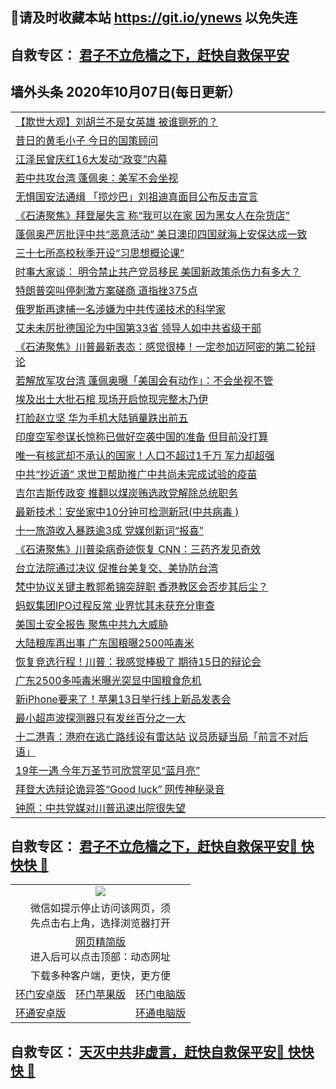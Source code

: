 ## 📩请及时收藏本站 https://git.io/ynews 以免失连</a>
## 自救专区： [君子不立危樯之下，赶快自救保平安 ](https://github.com/pwgy/td/blob/master/README.md)

## 墙外头条 2020年10月07日(每日更新）</a>

 <table>
<tr><td colspan="2" align="left"><a href="https://xdkiug.azureedge.net/?name=c1231522&key=krgexxuardvhjliu&from=gy2">【欺世大观】刘胡兰不是女英雄 被谁铡死的？</a></td></tr>
<tr><td colspan="2" align="left"><a href="https://xdkiug.azureedge.net/?name=c1231550&key=krgexxuardvhjliu&from=gy2">昔日的黄毛小子 今日的国策顾问</a></td></tr>
<tr><td colspan="2" align="left"><a href="https://xdkiug.azureedge.net/?name=c1231556&key=krgexxuardvhjliu&from=gy2">江泽民曾庆红16大发动“政变”内幕</a></td></tr>
<tr><td colspan="2" align="left"><a href="https://xdkiug.azureedge.net/?name=c1231468&key=krgexxuardvhjliu&from=gy2">若中共攻台湾 蓬佩奥：美军不会坐视</a></td></tr>
<tr><td colspan="2" align="left"><a href="https://xdkiug.azureedge.net/?name=c1231549&key=krgexxuardvhjliu&from=gy2">无惧国安法通缉 「揽炒巴」刘祖迪真面目公布反击宣言</a></td></tr>
<tr><td colspan="2" align="left"><a href="https://xdkiug.azureedge.net/?name=c1231542&key=krgexxuardvhjliu&from=gy2">《石涛聚焦》拜登屡失言 称“我可以在家 因为黑女人在杂货店”</a></td></tr>
<tr><td colspan="2" align="left"><a href="https://xdkiug.azureedge.net/?name=c1231536&key=krgexxuardvhjliu&from=gy2">蓬佩奥严厉批评中共“恶意活动” 美日澳印四国就海上安保达成一致</a></td></tr>
<tr><td colspan="2" align="left"><a href="https://xdkiug.azureedge.net/?name=c1231546&key=krgexxuardvhjliu&from=gy2">三十七所高校秋季开设“习思想概论课”</a></td></tr>
<tr><td colspan="2" align="left"><a href="https://xdkiug.azureedge.net/?name=c1231537&key=krgexxuardvhjliu&from=gy2">时事大家谈： 明令禁止共产党员移民 美国新政策杀伤力有多大？</a></td></tr>
<tr><td colspan="2" align="left"><a href="https://xdkiug.azureedge.net/?name=c1231533&key=krgexxuardvhjliu&from=gy2">特朗普突叫停刺激方案磋商 道指挫375点</a></td></tr>
<tr><td colspan="2" align="left"><a href="https://xdkiug.azureedge.net/?name=c1231535&key=krgexxuardvhjliu&from=gy2">俄罗斯再逮捕一名涉嫌为中共传递技术的科学家</a></td></tr>
<tr><td colspan="2" align="left"><a href="https://xdkiug.azureedge.net/?name=c1231490&key=krgexxuardvhjliu&from=gy2">艾未未厉批德国沦为中国第33省 领导人如中共省级干部</a></td></tr>
<tr><td colspan="2" align="left"><a href="https://xdkiug.azureedge.net/?name=c1231543&key=krgexxuardvhjliu&from=gy2">《石涛聚焦》川普最新表态：感觉很棒！一定参加迈阿密的第二轮辩论</a></td></tr>
<tr><td colspan="2" align="left"><a href="https://xdkiug.azureedge.net/?name=c1231489&key=krgexxuardvhjliu&from=gy2">若解放军攻台湾 蓬佩奥曝「美国会有动作」：不会坐视不管</a></td></tr>
<tr><td colspan="2" align="left"><a href="https://xdkiug.azureedge.net/?name=c1231515&key=krgexxuardvhjliu&from=gy2">埃及出土大批石棺 现场开启惊现完整木乃伊</a></td></tr>
<tr><td colspan="2" align="left"><a href="https://xdkiug.azureedge.net/?name=c1231485&key=krgexxuardvhjliu&from=gy2">打脸赵立坚 华为手机大陆销量跌出前五</a></td></tr>
<tr><td colspan="2" align="left"><a href="https://xdkiug.azureedge.net/?name=c1231491&key=krgexxuardvhjliu&from=gy2">印度空军参谋长惊称已做好空袭中国的准备 但目前没打算</a></td></tr>
<tr><td colspan="2" align="left"><a href="https://xdkiug.azureedge.net/?name=c1231476&key=krgexxuardvhjliu&from=gy2">唯一有核武却不承认的国家！人口不超过1千万 军力却超强</a></td></tr>
<tr><td colspan="2" align="left"><a href="https://xdkiug.azureedge.net/?name=c1231534&key=krgexxuardvhjliu&from=gy2">中共“抄近道” 求世卫帮助推广中共尚未完成试验的疫苗</a></td></tr>
<tr><td colspan="2" align="left"><a href="https://xdkiug.azureedge.net/?name=c1231492&key=krgexxuardvhjliu&from=gy2">吉尔吉斯传政变 推翻以煤炭贿选政党解除总统职务</a></td></tr>
<tr><td colspan="2" align="left"><a href="https://xdkiug.azureedge.net/?name=c1231512&key=krgexxuardvhjliu&from=gy2">最新技术：安坐家中10分钟可检测新冠(中共病毒 )</a></td></tr>
<tr><td colspan="2" align="left"><a href="https://xdkiug.azureedge.net/?name=c1231497&key=krgexxuardvhjliu&from=gy2">十一旅游收入暴跌逾3成 党媒创新词“报喜”</a></td></tr>
<tr><td colspan="2" align="left"><a href="https://xdkiug.azureedge.net/?name=c1231473&key=krgexxuardvhjliu&from=gy2">《石涛聚焦》川普染病奇迹恢复 CNN：三药齐发见奇效</a></td></tr>
<tr><td colspan="2" align="left"><a href="https://xdkiug.azureedge.net/?name=c1231480&key=krgexxuardvhjliu&from=gy2">台立法院通过决议 促推台美复交、美协防台湾</a></td></tr>
<tr><td colspan="2" align="left"><a href="https://xdkiug.azureedge.net/?name=c1231487&key=krgexxuardvhjliu&from=gy2">梵中协议关键主教郭希锦突辞职 香港教区会否步其后尘？</a></td></tr>
<tr><td colspan="2" align="left"><a href="https://xdkiug.azureedge.net/?name=c1231539&key=krgexxuardvhjliu&from=gy2">蚂蚁集团IPO过程反常 业界忧其未获充分审查</a></td></tr>
<tr><td colspan="2" align="left"><a href="https://xdkiug.azureedge.net/?name=c1231553&key=krgexxuardvhjliu&from=gy2">美国土安全报告 聚焦中共九大威胁</a></td></tr>
<tr><td colspan="2" align="left"><a href="https://xdkiug.azureedge.net/?name=c1231469&key=krgexxuardvhjliu&from=gy2">大陆粮库再出事 广东国粮曝2500吨毒米</a></td></tr>
<tr><td colspan="2" align="left"><a href="https://xdkiug.azureedge.net/?name=c1231519&key=krgexxuardvhjliu&from=gy2">恢复竞选行程！川普：我感觉棒极了 期待15日的辩论会</a></td></tr>
<tr><td colspan="2" align="left"><a href="https://xdkiug.azureedge.net/?name=c1231477&key=krgexxuardvhjliu&from=gy2">广东2500多吨毒米曝光突显中国粮食危机</a></td></tr>
<tr><td colspan="2" align="left"><a href="https://xdkiug.azureedge.net/?name=c1231493&key=krgexxuardvhjliu&from=gy2">新iPhone要来了！苹果13日举行线上新品发表会</a></td></tr>
<tr><td colspan="2" align="left"><a href="https://xdkiug.azureedge.net/?name=c1231518&key=krgexxuardvhjliu&from=gy2">最小超声波探测器只有发丝百分之一大</a></td></tr>
<tr><td colspan="2" align="left"><a href="https://xdkiug.azureedge.net/?name=c1231483&key=krgexxuardvhjliu&from=gy2">十二港青：港府在逃亡路线设有雷达站 议员质疑当局「前言不对后语」</a></td></tr>
<tr><td colspan="2" align="left"><a href="https://xdkiug.azureedge.net/?name=c1231516&key=krgexxuardvhjliu&from=gy2">19年一遇 今年万圣节可欣赏罕见“蓝月亮”</a></td></tr>
<tr><td colspan="2" align="left"><a href="https://xdkiug.azureedge.net/?name=c1231511&key=krgexxuardvhjliu&from=gy2">拜登大选辩论诡异答“Good luck” 网传神秘录音</a></td></tr>
<tr><td colspan="2" align="left"><a href="https://xdkiug.azureedge.net/?name=c1231541&key=krgexxuardvhjliu&from=gy2">钟原：中共党媒对川普迅速出院很失望</a></td></tr>

</table>

 ## 自救专区： [君子不立危樯之下，赶快自救保平安🍎 快快快 📩](https://github.com/pwgy/td/blob/master/README.md)
 
<table>
  <tr>
    <td colspan="3" align="center"><img src="https://cdn.jsdelivr.net/gh/opipe/up/oGate65.jpg"/></td>
  </tr>
  <tr>
    <td colspan="3" align="center">微信如提示停止访问该网页，须<br/>先点击右上角，选择浏览器打开</td>
  <tr>
  <tr>
    <td colspan="3" align="center"><a href="https://gitcdn.xyz/cdn/otiny/up/master/show005.htm">网页精简版</a><br/>进入后可以点击顶部：动态网址</td>
  </tr>
  <tr>
    <td colspan="3" align="center">下载多种客户端，更快，更方便</td>
  <tr>
  <tr>
    <td align="center"><a href="https://cdn.jsdelivr.net/gh/opipe/up/oGatea.apk">环门安卓版</a></td>
    <td align="center"><a href="https://x.co/odisk">环门苹果版</a></td>
    <td align="center"><a href="https://cdn.jsdelivr.net/gh/opipe/up/oGate.zip">环门电脑版</a></td>
  </tr>
  <tr>
    <td align="center"><a href="https://cdn.jsdelivr.net/gh/opipe/up/oPipe.apk">环通安卓版</a></td>
    <td align="center"></td>
    <td align="center"><a href="https://raw.githubusercontent.com/opipe/up/master/oPipe.zip">环通电脑版</a></td>
  </tr>
  
</table>


 ## 自救专区： [天灭中共非虚言，赶快自救保平安🍎 快快快 📩](https://github.com/pwgy/td/blob/master/README.md)
